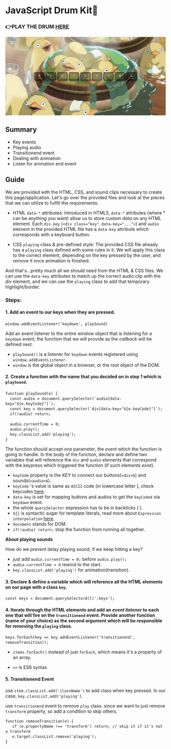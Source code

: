# JavaScript Drum Kit🥁
### 👉PLAY THE DRUM [HERE](https://mitzelldone.github.io/JavaScript30/The%2030%20Projects/01%20-%20JavaScript%20Drum%20Kit/index.html)
![demo](../01%20-%20JavaScript%20Drum%20Kit/demo.PNG)

## Summary
- Key events
- Playing audio
- Transitionend event
- Dealing with animation
- Listen for animation end event
## Guide
We are provided with the HTML, CSS, and sound clips necessary to create this
  page/application. Let's go over the provided files and look at the pieces
  that we can utilize to fulfill the requirements:

- HTML `data-*` attributes: Introduced in HTML5, `data-*` attributes (where * can
    be anything you want) allow us to store _custom data_ on any HTML element. Each
    `div.key` (`<div class="key" data-key="...">`) and `audio` element in the 
    provided HTML file has a `data-key` attribute which corresponds with a keyboard button.

- CSS `playing` class & pre-defined style: The provided CSS file already has a `playing`
    class defined with some rules in it. We will apply this class to the correct
    element, depending on the key pressed by the user, and remove it once animation
    is finished.

And that's...pretty much all we should need from the HTML & CSS files. We can use
  the `data-key` attributes to match up the correct audio clip with the div element,
  and we can use the `playing` class to add that temporary highlight/border.
 ### Steps: 
#### 1. Add an event to our keys when they are pressed.
`window.addEventListener('keydown', playSound)`

Add an event listener to the entire window object that is listening for a `keydown` event; the function that we will  provide as the *callback* will be defined next.

  - `playSound()` is a listener for `keydown` events registered using `window.addEventListener`.
  - `window` is the global object in a browser, or the root object of the DOM.

#### 2.  Create a function with the name that you decided on in step 1 which is `playSound`.
```
function playSound(e) {
  const audio = document.querySelector(`audio[data-key="${e.keyCode}"]`);
  const key = document.querySelector(`div[data-key="${e.keyCode}"]`);
  if(!audio) return;
  
  audio.currentTime = 0;
  audio.play();
  key.classList.add('playing');
}

```
The function should accept one parameter, the *event* which the function is going to handle.
In the body of the function, declare and define two variables that will reference the `div` and `audio` elements that correspond with the keypress which triggered the function (if such elements exist).
  - `keyCode` property is the *KEY* to connect our buttons(`<div>`s) and sounds(`<audio>`s).
  - `keyCode` 's value is same as `ASCII` code (in lowercase letter ), check keycodes [here](http://keycode.info/).
  - `data-key` is set for mapping buttons and audios to get the `keyCode`s via `keydown` event.
  - the whole `querySelector` expression has to be in backticks (`).
  - `${}` is syntactic sugar for template literals, read more about `Expression interpolation` [here](https://developer.mozilla.org/en-US/docs/Web/JavaScript/Reference/Template_literals).
  - `document` stands for DOM.
  - `if(!audio) return;` stop the function from running all together.

**About playing sounds**

How do we prevent delay playing sound, if we keep hitting a key?
  - just add `audio.currentTime = 0;` before `audio.play();`
  - `audio.currentTime = 0` rewind to the start.
  - `key.classList.add('playing')` for animation(transition).
#### 3. Declare & define a variable which will reference all the HTML elements on our page with a class `key`.
```
const keys = document.querySelectorAll('.keys');
```

#### 4. Iterate through the HTML elements and add an _event listener_ to each one that will fire on the `transitionend` event. Provide another function (name of your choice) as the second argument which will be responsible for **removing** the `playing` class.
  ```
  keys.forEach(key => key.addEventListener('transitionend', removeTransition));
  ```
- `items.forEach()` instead of just `forEach`, which means it's a property of an array.

- `=>` is ES6 syntax.

#### 5.  Transitionend Event
use `item.classList.add('className')` to add class when key pressed. In our case, `key.classList.add('playing')`.
  
use `transitionend` event to remove `play` class. since we want to just remove `transform` property, so add a condition to skip others.
```
function removeTransition(e) {
   if (e.propertyName !== 'transform') return; // skip it if it's not a transform
   e.target.classList.remove('playing');
}
```


